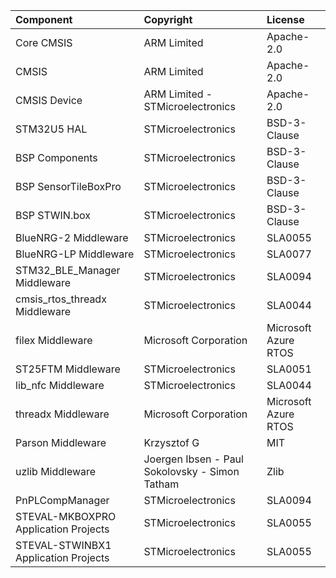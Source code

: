 | Component												| Copyright            | License   |
|:---------                                				|:-------              |:----------|
| Core CMSIS                               				| ARM Limited          | Apache-2.0 |
| CMSIS                                    				| ARM Limited          | Apache-2.0 |
| CMSIS Device                             				| ARM Limited - STMicroelectronics   | Apache-2.0 |
| STM32U5 HAL                              				| STMicroelectronics   | BSD-3-Clause |
| BSP Components                           				| STMicroelectronics   | BSD-3-Clause |
| BSP SensorTileBoxPro									| STMicroelectronics   | BSD-3-Clause |
| BSP STWIN.box                          				| STMicroelectronics   | BSD-3-Clause |
| BlueNRG-2 Middleware                     				| STMicroelectronics   | SLA0055 |
| BlueNRG-LP Middleware                     			| STMicroelectronics   | SLA0077 |
| STM32_BLE_Manager Middleware             				| STMicroelectronics   | SLA0094 |
| cmsis_rtos_threadx Middleware			  				| STMicroelectronics   | SLA0044 |
| filex Middleware				         				| Microsoft Corporation| Microsoft Azure RTOS |
| ST25FTM Middleware			        				| STMicroelectronics   | SLA0051 |
| lib_nfc Middleware			        				| STMicroelectronics   | SLA0044 |
| threadx Middleware			        				| Microsoft Corporation | Microsoft Azure RTOS |
| Parson Middleware                        				| Krzysztof G          | MIT |
| uzlib Middleware				        				| Joergen Ibsen - Paul Sokolovsky - Simon Tatham   | Zlib |
| PnPLCompManager										| STMicroelectronics   | SLA0094 |
| STEVAL-MKBOXPRO Application Projects					| STMicroelectronics   | SLA0055 |
| STEVAL-STWINBX1 Application Projects					| STMicroelectronics   | SLA0055 |

